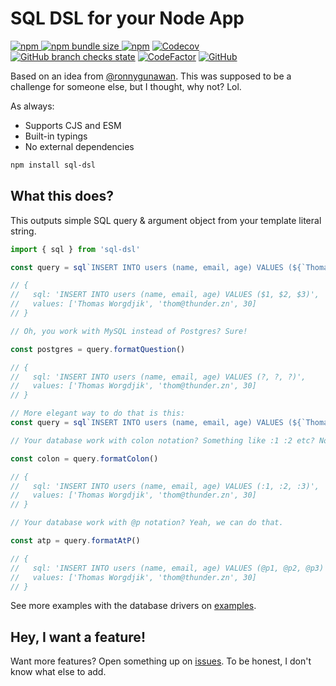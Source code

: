 # SQL DSL for your Node App

[![npm](https://img.shields.io/npm/v/sql-dsl?style=flat-square) ![npm bundle size](https://img.shields.io/bundlephobia/min/sql-dsl?style=flat-square) ![npm](https://img.shields.io/npm/dm/sql-dsl?style=flat-square)](https://www.npmjs.com/package/sql-dsl) [![Codecov](https://img.shields.io/codecov/c/github/aldy505/sql-dsl?style=flat-square)](https://codecov.io/gh/aldy505/sql-dsl) [![GitHub branch checks state](https://img.shields.io/github/checks-status/aldy505/sql-dsl/master?style=flat-square)](https://github.com/aldy505/sql-dsl/actions) [![CodeFactor](https://www.codefactor.io/repository/github/aldy505/sql-dsl/badge)](https://www.codefactor.io/repository/github/aldy505/sql-dsl) [![GitHub](https://img.shields.io/github/license/aldy505/sql-dsl?style=flat-square)](https://github.com/aldy505/sql-dsl/blob/master/LICENSE)

Based on an idea from [@ronnygunawan](https://github.com/ronnygunawan). This was supposed to be a challenge for someone else, but I thought, why not? Lol.

As always:
* Supports CJS and ESM
* Built-in typings
* No external dependencies

```bash
npm install sql-dsl
```

## What this does?

This outputs simple SQL query & argument object from your template literal string.

```js
import { sql } from 'sql-dsl'

const query = sql`INSERT INTO users (name, email, age) VALUES (${`Thomas Worgdjik`}, ${`thom@thunder.zn`}, ${30})`

// {
//   sql: 'INSERT INTO users (name, email, age) VALUES ($1, $2, $3)',
//   values: ['Thomas Worgdjik', 'thom@thunder.zn', 30]
// }

// Oh, you work with MySQL instead of Postgres? Sure!

const postgres = query.formatQuestion()

// {
//   sql: 'INSERT INTO users (name, email, age) VALUES (?, ?, ?)',
//   values: ['Thomas Worgdjik', 'thom@thunder.zn', 30]
// }

// More elegant way to do that is this:
const query = sql`INSERT INTO users (name, email, age) VALUES (${`Thomas Worgdjik`}, ${`thom@thunder.zn`}, ${30})`.formatQuestion()

// Your database work with colon notation? Something like :1 :2 etc? No problem.

const colon = query.formatColon()

// {
//   sql: 'INSERT INTO users (name, email, age) VALUES (:1, :2, :3)',
//   values: ['Thomas Worgdjik', 'thom@thunder.zn', 30]
// }

// Your database work with @p notation? Yeah, we can do that.

const atp = query.formatAtP()

// {
//   sql: 'INSERT INTO users (name, email, age) VALUES (@p1, @p2, @p3)',
//   values: ['Thomas Worgdjik', 'thom@thunder.zn', 30]
// }
```

See more examples with the database drivers on [examples](./examples).

## Hey, I want a feature!

Want more features? Open something up on [issues](https://github.com/aldy505/sql-dsl). To be honest, I don't know what else to add.